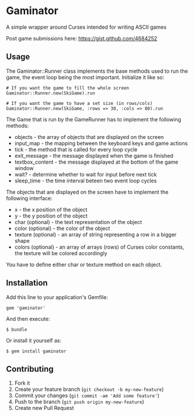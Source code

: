 # Gaminator

A simple wrapper around Curses intended for writing ASCII games

Post game submissions here: https://gist.github.com/4684252

## Usage

The Gaminator::Runner class implements the base methods used to
run the game, the event loop being the most important. Initialize
it like so:

```
# If you want the game to fill the whole screen
Gaminator::Runner.new(SkiGame).run

# If you want the game to have a set size (in rows/cols)
Gaminator::Runner.new(SkiGame, :rows => 30, :cols => 80).run
```

The Game that is run by the GameRunner has to implement the
following methods:

* objects - the array of objects that are displayed on the screen
* input_map - the mapping between the keyboard keys and game actions
* tick - the method that is called for every loop cycle
* exit_message - the message displayed when the game is finished
* textbox_content - the message displayed at the bottom of the game window
* wait? - determine whether to wait for input before next tick
* sleep_time - the time interval beteen two event loop cycles

The objects that are displayed on the screen have to implement the following
interface:

* x - the x position of the object
* y - the y position of the object
* char (optional) - the text representation of the object
* color (optional) - the color of the object
* texture (optional) - an array of string representing a row in a bigger shape
* colors (optional) - an array of arrays (rows) of Curses color constants,
  the texture will be colored accordingly

You have to define either char or texture method on each object.

## Installation

Add this line to your application's Gemfile:

    gem 'gaminator'

And then execute:

    $ bundle

Or install it yourself as:

    $ gem install gaminator

## Contributing

1. Fork it
2. Create your feature branch (`git checkout -b my-new-feature`)
3. Commit your changes (`git commit -am 'Add some feature'`)
4. Push to the branch (`git push origin my-new-feature`)
5. Create new Pull Request
